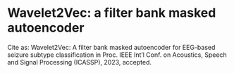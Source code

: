 # Wavelet2Vec: a filter bank masked autoencoder
Cite as: Wavelet2Vec: A filter bank masked autoencoder for EEG-based seizure subtype classification in Proc. IEEE Int’l Conf. on Acoustics, Speech and Signal Processing (ICASSP), 2023, accepted.
